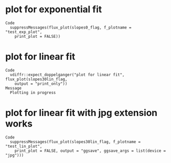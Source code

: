 # plot for exponential fit

    Code
      suppressMessages(flux_plot(slopes0_flag, f_plotname = "test_exp_plot",
        print_plot = FALSE))

# plot for linear fit

    Code
      vdiffr::expect_doppelganger("plot for linear fit", flux_plot(slopes30lin_flag,
        output = "print_only"))
    Message
      Plotting in progress

# plot for linear fit with jpg extension works

    Code
      suppressMessages(flux_plot(slopes30lin_flag, f_plotname = "test_lin_plot",
        print_plot = FALSE, output = "ggsave", ggsave_args = list(device = "jpg")))

